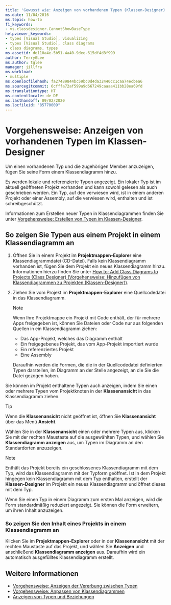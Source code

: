 ```yaml
---
title: 'Gewusst wie: Anzeigen von vorhandenen Typen (Klassen-Designer)'
ms.date: 11/04/2016
ms.topic: how-to
f1_keywords:
- vs.classdesigner.CannotShowBaseType
helpviewer_keywords:
- types [Visual Studio], visualizing
- types [Visual Studio], class diagrams
- class diagrams, types
ms.assetid: de110a4e-5b51-4a40-9dee-615df4d8f999
author: TerryGLee
ms.author: tglee
manager: jillfra
ms.workload:
- multiple
ms.openlocfilehash: fa27489844bc59bc0d4da32440cc1caa74ecbea6
ms.sourcegitcommit: 6cfffa72af599a9d667249caaaa411bb28ea69fd
ms.translationtype: HT
ms.contentlocale: de-DE
ms.lasthandoff: 09/02/2020
ms.locfileid: "85770009"
---
```

# <a name="how-to-view-existing-types-in-class-designer"></a>Vorgehensweise: Anzeigen von vorhandenen Typen im Klassen-Designer

Um einen vorhandenen Typ und die zugehörigen Member anzuzeigen, fügen Sie seine Form einem Klassendiagramm hinzu.

Es werden lokale und referenzierte Typen angezeigt. Ein lokaler Typ ist im aktuell geöffneten Projekt vorhanden und kann sowohl gelesen als auch geschrieben werden. Ein Typ, auf den verwiesen wird, ist in einem anderen Projekt oder einer Assembly, auf die verwiesen wird, enthalten und ist schreibgeschützt.

Informationen zum Erstellen neuer Typen in Klassendiagrammen finden Sie unter [Vorgehensweise: Erstellen von Typen im Klassen-Designer](how-to-create-types.md).

## <a name="to-see-types-in-a-project-on-a-class-diagram"></a>So zeigen Sie Typen aus einem Projekt in einem Klassendiagramm an

1. Öffnen Sie in einem Projekt im **Projektmappen-Explorer** eine Klassendiagrammdatei (CD-Datei). Falls kein Klassendiagramm vorhanden ist, fügen Sie dem Projekt ein neues Klassendiagramm hinzu. Informationen hierzu finden Sie unter [How to: Add Class Diagrams to Projects (Class Designer) (Vorgehensweise: Hinzufügen von Klassendiagrammen zu Projekten (Klassen-Designer))](how-to-add-class-diagrams-to-projects.md).

2. Ziehen Sie vom Projekt im **Projektmappen-Explorer** eine Quellcodedatei in das Klassendiagramm.

    > [!NOTE]
    > Wenn Ihre Projektmappe ein Projekt mit Code enthält, der für mehrere Apps freigegeben ist, können Sie Dateien oder Code nur aus folgenden Quellen in ein Klassendiagramm ziehen:
    >
    > - Das App-Projekt, welches das Diagramm enthält
    > - Ein freigegebenes Projekt, das vom App-Projekt importiert wurde
    > - Ein referenziertes Projekt
    > - Eine Assembly

    Daraufhin werden die Formen, die die in der Quellcodedatei definierten Typen darstellen, im Diagramm an der Stelle angezeigt, an die Sie die Datei gezogen haben.

Sie können im Projekt enthaltene Typen auch anzeigen, indem Sie einen oder mehrere Typen vom Projektknoten in der **Klassenansicht** in das Klassendiagramm ziehen.

> [!TIP]
> Wenn die **Klassenansicht** nicht geöffnet ist, öffnen Sie **Klassenansicht** über das Menü **Ansicht**.

Wählen Sie in der **Klassenansicht** einen oder mehrere Typen aus, klicken Sie mit der rechten Maustaste auf die ausgewählten Typen, und wählen Sie **Klassendiagramm anzeigen** aus, um Typen im Diagramm an den Standardorten anzuzeigen.

> [!NOTE]
> Enthält das Projekt bereits ein geschlossenes Klassendiagramm mit dem Typ, wird das Klassendiagramm mit der Typform geöffnet. Ist in dem Projekt hingegen kein Klassendiagramm mit dem Typ enthalten, erstellt der **Klassen-Designer** im Projekt ein neues Klassendiagramm und öffnet dieses mit dem Typ.

Wenn Sie einen Typ in einem Diagramm zum ersten Mal anzeigen, wird die Form standardmäßig reduziert angezeigt. Sie können die Form erweitern, um ihren Inhalt anzuzeigen.

### <a name="to-display-the-contents-of-a-project-in-a-class-diagram"></a>So zeigen Sie den Inhalt eines Projekts in einem Klassendiagramm an

Klicken Sie im **Projektmappen-Explorer** oder in der **Klassenansicht** mit der rechten Maustaste auf das Projekt, und wählen Sie **Anzeigen** und anschließend **Klassendiagramm anzeigen** aus. Daraufhin wird ein automatisch ausgefülltes Klassendiagramm erstellt.

## <a name="see-also"></a>Weitere Informationen

- [Vorgehensweise: Anzeigen der Vererbung zwischen Typen](how-to-view-inheritance-between-types.md)
- [Vorgehensweise: Anpassen von Klassendiagrammen](how-to-customize-class-diagrams.md)
- [Anzeigen von Typen und Beziehungen](designing-and-viewing-classes-and-types.md)
